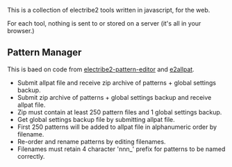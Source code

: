 This is a collection of electribe2 tools written in javascript, for the web.

For each tool, nothing is sent to or stored on a server (it's  all in your browser.)

## Pattern Manager

This is baed on code from [electribe2-pattern-editor](https://maxforlive.com/library/device/2816/electribe2-pattern-editor) and [e2allpat](https://github.com/bangcorrupt/e2allpat).

- Submit allpat file and receive zip archive of patterns + global settings backup.
- Submit zip archive of patterns + global settings backup and receive allpat file.
- Zip must contain at least 250 pattern files and 1 global settings backup.
- Get global settings backup file by submitting allpat file.
- First 250 patterns will be added to allpat file in alphanumeric order by filename.
- Re-order and rename patterns by editing filenames.
- Filenames must retain 4 character 'nnn_' prefix for patterns to be named correctly.
